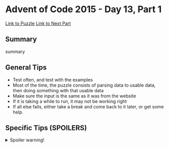 # Advent of Code 2015 - Day 13, Part 1

[Link to Puzzle](https://adventofcode.com/2015/day/13)
[Link to Next Part](https://github.com/CodingAP/unofficial-aoc-syllabus/blob/main/years/2015/day13/part2.md)

## Summary
summary

## General Tips
- Test often, and test with the examples
- Most of the time, the puzzle consists of parsing data to usable data, then doing something with that usable data
- Make sure the input is the same as it was from the website
- If it is taking a while to run, it may not be working right
- If all else fails, either take a break and come back to it later, or get some help.

## Specific Tips (SPOILERS)
<details> <summary>Spoiler warning!</summary>

specific tips

</details>